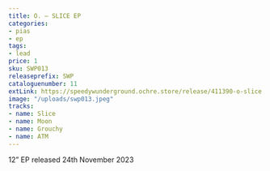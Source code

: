 ```yaml
---
title: O. – SLICE EP
categories:
- pias
- ep
tags:
- lead
price: 1
sku: SWP013
releaseprefix: SWP
cataloguenumber: 11
extLink: https://speedywunderground.ochre.store/release/411390-o-slice
image: "/uploads/swp013.jpeg"
tracks:
- name: Slice
- name: Moon
- name: Grouchy
- name: ATM
---
```


12” EP released 24th November 2023
